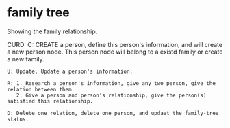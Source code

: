 # family tree

Showing the family relationship.

CURD:
	C: CREATE a person, define this person's information, and will create a new person node. This person node will belong to a existd family 
	 or create a new family.

	U: Update. Update a person's information.

	R: 1. Research a person's information, give any two person, give the relation between them.
	   2. Give a person and person's relationship, give the person(s) satisfied this relationship.

	D: Delete one relation, delete one person, and updaet the family-tree status.
